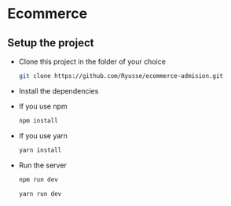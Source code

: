 # **Ecommerce**

**<h2>Setup the project</h2>**



  * Clone this project in the folder of your choice

    ```bash
    git clone https://github.com/Ryusse/ecommerce-admision.git
    ```

  * Install the dependencies

  * If you use npm 

    ```bash
    npm install
    ```

  * If you use yarn

    ```bash
    yarn install
    ```

  * Run the server

    ```bash
    npm run dev
    ```

     ```bash
    yarn run dev
    ```